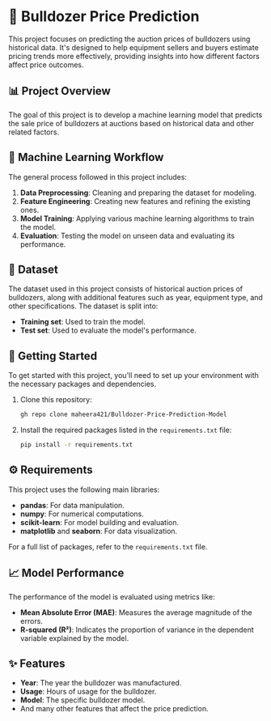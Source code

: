 # 🚜 Bulldozer Price Prediction

This project focuses on predicting the auction prices of bulldozers using historical data. It's designed to help equipment sellers and buyers estimate pricing trends more effectively, providing insights into how different factors affect price outcomes.

## 📊 Project Overview

The goal of this project is to develop a machine learning model that predicts the sale price of bulldozers at auctions based on historical data and other related factors.

## 🧠 Machine Learning Workflow

The general process followed in this project includes:

1. **Data Preprocessing**: Cleaning and preparing the dataset for modeling.
2. **Feature Engineering**: Creating new features and refining the existing ones.
3. **Model Training**: Applying various machine learning algorithms to train the model.
4. **Evaluation**: Testing the model on unseen data and evaluating its performance.

## 📂 Dataset

The dataset used in this project consists of historical auction prices of bulldozers, along with additional features such as year, equipment type, and other specifications. The dataset is split into:

- **Training set**: Used to train the model.
- **Test set**: Used to evaluate the model's performance.

## 🚀 Getting Started

To get started with this project, you'll need to set up your environment with the necessary packages and dependencies.

1. Clone this repository:
    ```bash
    gh repo clone maheera421/Bulldozer-Price-Prediction-Model
    ```

2. Install the required packages listed in the `requirements.txt` file:
    ```bash
    pip install -r requirements.txt
    ```

## ⚙️ Requirements

This project uses the following main libraries:

- **pandas**: For data manipulation.
- **numpy**: For numerical computations.
- **scikit-learn**: For model building and evaluation.
- **matplotlib** and **seaborn**: For data visualization.

For a full list of packages, refer to the `requirements.txt` file.

## 📈 Model Performance

The performance of the model is evaluated using metrics like:

- **Mean Absolute Error (MAE)**: Measures the average magnitude of the errors.
- **R-squared (R²)**: Indicates the proportion of variance in the dependent variable explained by the model.

## ✨ Features

- **Year**: The year the bulldozer was manufactured.
- **Usage**: Hours of usage for the bulldozer.
- **Model**: The specific bulldozer model.
- And many other features that affect the price prediction.
